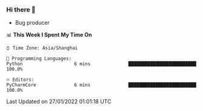 ### Hi there 👋
* Bug producer
<!--START_SECTION:waka-->
📊 **This Week I Spent My Time On** 

```text
⌚︎ Time Zone: Asia/Shanghai

💬 Programming Languages: 
Python                   6 mins              █████████████████████████   100.0%

🔥 Editors: 
PyCharmCore              6 mins              █████████████████████████   100.0%

```


 Last Updated on 27/01/2022 01:01:18 UTC
<!--END_SECTION:waka-->
